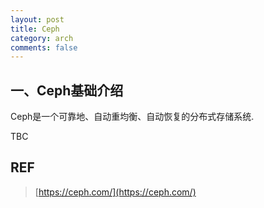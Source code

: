 ```yaml
---
layout: post
title: Ceph
category: arch
comments: false
---
```


## 一、Ceph基础介绍
Ceph是一个可靠地、自动重均衡、自动恢复的分布式存储系统.

TBC

## REF
>[https://ceph.com/](https://ceph.com/)